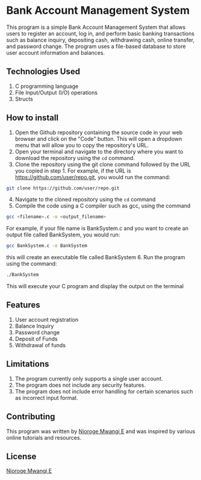 # Bank Account Management System

This program is a simple Bank Account Management System that allows users to register an account, log in, and perform basic banking transactions such as balance inquiry, depositing cash, withdrawing cash, online transfer, and password change. The program uses a file-based database to store user account information and balances.

## Technologies Used
1. C programming language
2. File Input/Output (I/O) operations
3. Structs


## How to install
1. Open the Github repository containing the source code in your web browser and click on the "Code" button. This will open a dropdown menu that will allow you to copy the repository's URL.
2. Open your terminal and navigate to the directory where you want to download the repository using the ```cd``` command.
3. Clone the repository using the git clone command followed by the URL you copied in step 1. For example, if the URL is https://github.com/user/repo.git, you would run the command:
```bash
git clone https://github.com/user/repo.git
```
4. Navigate to the cloned repository using the ```cd``` command
5. Compile the code using a C compiler such as gcc, using the command
```bash
gcc <filename>.c -o <output_filename>
```
For example, if your file name is BankSystem.c and you want to create an output file called BankSystem, you would run:
```bash
gcc BankSystem.c -o BankSystem
```
this will create an executable file called BankSystem
6. Run the program using the command:
```bash
./BankSystem
```
This will execute your C program and display the output on the terminal
## Features
1. User account registration
2. Balance Inquiry
3. Password change
4. Deposit of Funds
5. Withdrawal of funds

## Limitations
1. The program currently only supports a single user account.
2. The program does not include any security features.
3. The program does not include error handling for certain scenarios such as incorrect input format.

## Contributing

This program was written by [Njoroge Mwangi E](http://njoromwangi.000webhostapp.com/) and was inspired by various online tutorials and resources.


## License

[Njoroge Mwangi E](http://njoromwangi.000webhostapp.com/)
